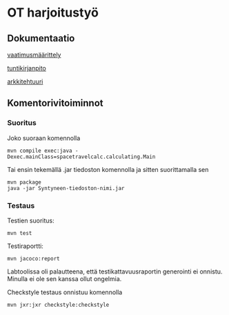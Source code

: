 # OT harjoitustyö


## Dokumentaatio


[vaatimusmäärittely](https://github.com/aoskarih/ot_harjoitustyo/blob/master/docs/vaatimusmaarittely.md)

[tuntikirjanpito](https://github.com/aoskarih/ot_harjoitustyo/blob/master/docs/tuntikirjanpito.md)

[arkkitehtuuri](https://github.com/aoskarih/ot_harjoitustyo/blob/master/docs/arkkitehtuuri.md)

## Komentorivitoiminnot

### Suoritus
Joko suoraan komennolla

    mvn compile exec:java -Dexec.mainClass=spacetravelcalc.calculating.Main

Tai ensin tekemällä .jar tiedoston komennolla ja sitten suorittamalla sen

    mvn package
    java -jar Syntyneen-tiedoston-nimi.jar



### Testaus

Testien suoritus:

    mvn test

Testiraportti:

    mvn jacoco:report

Labtoolissa oli palautteena, että testikattavuusraportin generointi ei onnistu. Minulla ei ole sen kanssa ollut ongelmia.

Checkstyle testaus onnistuu komennolla

    mvn jxr:jxr checkstyle:checkstyle
